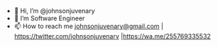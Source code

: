 - 👋 Hi, I’m @johnsonjuvenary
- 👀 I’m Software Engineer
- 📫 How to reach me johnsonjuvenary@gmail.com | https://twitter.com/johnsonjuvenary |https://wa.me/255769335532

<!---
johnsonjuvenary/johnsonjuvenary is a ✨ special ✨ repository because its `README.md` (this file) appears on your GitHub profile.
You can click the Preview link to take a look at your changes.
--->
